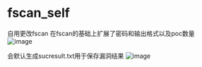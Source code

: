 # fscan_self
自用更改fscan
在fscan的基础上扩展了密码和输出格式以及poc数量  
![image](https://user-images.githubusercontent.com/31125137/208716665-a14be0fa-84e8-40d5-82a5-f6779b6dc77c.png)

会默认生成sucresult.txt用于保存漏洞结果
![image](https://user-images.githubusercontent.com/31125137/208715956-09066956-e5ab-4797-831f-c1dde756c3bc.png)
